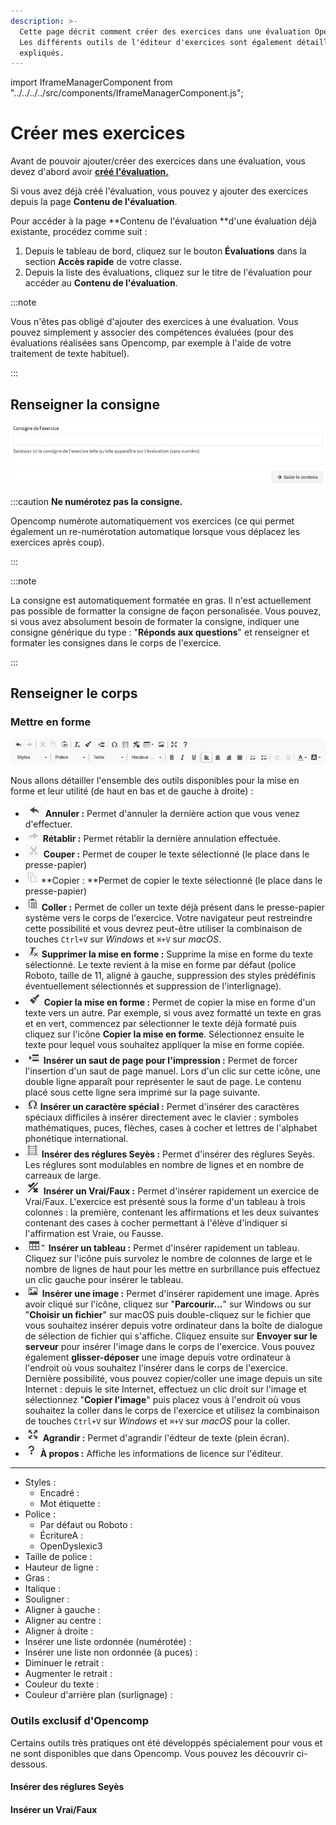 ```yaml
---
description: >-
  Cette page décrit comment créer des exercices dans une évaluation Opencomp.
  Les différents outils de l'éditeur d'exercices sont également détaillés et
  expliqués.
---
```


import IframeManagerComponent from "../../../../src/components/IframeManagerComponent.js";

# Créer mes exercices

Avant de pouvoir ajouter/créer des exercices dans une évaluation, vous devez d'abord avoir [**créé l'évaluation.**](../../creer-une-nouvelle-evaluation)

Si vous avez déjà créé l'évaluation, vous pouvez y ajouter des exercices depuis la page **Contenu de l'évaluation**.

Pour accéder à la page **Contenu de l'évaluation **d'une évaluation déjà existante, procédez comme suit :

1. Depuis le tableau de bord, cliquez sur le bouton **Évaluations** dans la section **Accès rapide** de votre classe.
2. Depuis la liste des évaluations, cliquez sur le titre de l'évaluation pour accéder au **Contenu de l'évaluation**.

:::note

Vous n'êtes pas obligé d'ajouter des exercices à une évaluation. Vous pouvez simplement y associer des compétences évaluées (pour des évaluations réalisées sans Opencomp, par exemple à l'aide de votre traitement de texte habituel).

:::


## Renseigner la consigne

![Renseignez la consigne de votre exercice et cliquez sur → Saisir le contenu.](../../.gitbook/assets/consigne.png)

:::caution **Ne numérotez pas la consigne.**

Opencomp numérote automatiquement vos exercices (ce qui permet également un re-numérotation automatique lorsque vous déplacez les exercices après coup).

:::


:::note

La consigne est automatiquement formatée en gras. Il n'est actuellement pas possible de formatter la consigne de façon personalisée. Vous pouvez, si vous avez absolument besoin de formater la consigne, indiquer une consigne générique du type : "**Réponds aux questions**" et renseigner et formater les consignes dans le corps de l'exercice.

:::


## Renseigner le corps



### Mettre en forme 

![Barre de mise en forme du corps d'un exercice](../../.gitbook/assets/mise-en-forme.png)

Nous allons détailler l'ensemble des outils disponibles pour la mise en forme et leur utilité (de haut en bas et de gauche à droite) :

* ![](../../.gitbook/assets/annuler.png) **Annuler :** Permet d'annuler la dernière action que vous venez d'effectuer.
* ![](../../.gitbook/assets/retablir.png) **Rétablir :** Permet rétablir la dernière annulation effectuée.
* ![](../../.gitbook/assets/couper.png) **Couper :** Permet de couper le texte sélectionné (le place dans le presse-papier)
* ![](../../.gitbook/assets/copier.png) **Copier : **Permet de copier le texte sélectionné (le place dans le presse-papier)
* ![](../../.gitbook/assets/coller.png) **Coller :** Permet de coller un texte déjà présent dans le presse-papier système vers le corps de l'exercice. Votre navigateur peut restreindre cette possibilité et vous devrez peut-être utiliser la combinaison de touches `Ctrl+V` sur _Windows_ et `⌘+V` sur _macOS_.
* ![](../../.gitbook/assets/supprimer-mise-en-forme.png) **Supprimer la mise en forme :** Supprime la mise en forme du texte sélectionné. Le texte revient à la mise en forme par défaut (police Roboto, taille de 11, aligné à gauche, suppression des styles prédéfinis éventuellement sélectionnés et suppression de l'interlignage).
* ![](../../.gitbook/assets/copier-mise-en-forme.png) **Copier la mise en forme :** Permet de copier la mise en forme d'un texte vers un autre. Par exemple, si vous avez formatté un texte en gras et en vert, commencez par sélectionner le texte déjà formaté puis cliquez sur l'icône **Copier la mise en forme**. Sélectionnez ensuite le texte pour lequel vous souhaitez appliquer la mise en forme copiée.
* ![](../../.gitbook/assets/inserer-saut-de-page.png) **Insérer un saut de page pour l'impression :** Permet de forcer l'insertion d'un saut de page manuel. Lors d'un clic sur cette icône, une double ligne apparaît pour représenter le saut de page. Le contenu placé sous cette ligne sera imprimé sur la page suivante.
* ![](../../.gitbook/assets/inserer-caractere-special.png) **Insérer un caractère spécial :** Permet d'insérer des caractères spéciaux difficiles à insérer directement avec le clavier : symboles mathématiques, puces, flèches, cases à cocher et lettres de l'alphabet phonétique international.
* ![](../../.gitbook/assets/inserer-seyes.png) **Insérer des réglures Seyès :** Permet d'insérer des réglures Seyès. Les réglures sont modulables en nombre de lignes et en nombre de carreaux de large.
* ![](../../.gitbook/assets/inserer-vrai-faux.png) **Insérer un Vrai/Faux :** Permet d'insérer rapidement un exercice de Vrai/Faux. L'exercice est présenté sous la forme d'un tableau à trois colonnes : la première, contenant les affirmations et les deux suivantes contenant des cases à cocher permettant à l'élève d'indiquer si l'affirmation est Vraie, ou Fausse.
* ![](../../.gitbook/assets/inserer-tableau.png) **Insérer un tableau :** Permet d'insérer rapidement un tableau. Cliquez sur l'icône puis survolez le nombre de colonnes de large et le nombre de lignes de haut pour les mettre en surbrillance puis effectuez un clic gauche pour insérer le tableau.
* ![](../../.gitbook/assets/inserer-image.png) **Insérer une image :** Permet d'insérer rapidement une image. Après avoir cliqué sur l'icône, cliquez sur "**Parcourir...**" sur Windows ou sur "**Choisir un fichier**" sur macOS puis double-cliquez sur le fichier que vous souhaitez insérer depuis votre ordinateur dans la boîte de dialogue de sélection de fichier qui s'affiche. Cliquez ensuite sur **Envoyer sur le serveur** pour insérer l'image dans le corps de l'exercice. Vous pouvez également **glisser-déposer** une image depuis votre ordinateur à l'endroit où vous souhaitez l'insérer dans le corps de l'exercice. Dernière possibilité, vous pouvez copier/coller une image depuis un site Internet : depuis le site Internet, effectuez un clic droit sur l'image et sélectionnez "**Copier l'image**" puis placez vous à l'endroit où vous souhaitez la coller dans le corps de l'exercice et utilisez la combinaison de touches `Ctrl+V` sur _Windows_ et `⌘+V` sur _macOS_ pour la coller.
* ![](../../.gitbook/assets/agrandir.png) **Agrandir :** Permet d'agrandir l'édteur de texte (plein écran).
* ![](../../.gitbook/assets/a-propos.png) **À propos :** Affiche les informations de licence sur l'éditeur.

----

* Styles :
  * Encadré :
  * Mot étiquette :
* Police :
  * Par défaut ou Roboto :
  * ÉcritureA :
  * OpenDyslexic3
* Taille de police :
* Hauteur de ligne :
* Gras :
* Italique :
* Souligner :
* Aligner à gauche :
* Aligner au centre :
* Aligner à droite :
* Insérer une liste ordonnée (numérotée) :
* Insérer une liste non ordonnée (à puces) :
* Diminuer le retrait :
* Augmenter le retrait :
* Couleur du texte :
* Couleur d'arrière plan (surlignage) :

### Outils exclusif d'Opencomp

Certains outils très pratiques ont été développés spécialement pour vous et ne sont disponibles que dans Opencomp. Vous pouvez les découvrir ci-dessous.

#### Insérer des réglures Seyès

<div data-service="youtube" data-id="21BgZaLM9os" data-autoscale></div>


#### Insérer un Vrai/Faux

<div data-service="youtube" data-id="j5ZGgV5ZWTs" data-autoscale></div>

<IframeManagerComponent/>